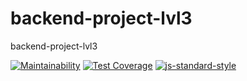 # backend-project-lvl3
backend-project-lvl3

[![Maintainability](https://api.codeclimate.com/v1/badges/5d22b992dccec25b9b94/maintainability)](https://codeclimate.com/github/mom4uk/backend-project-lvl3/maintainability)
[![Test Coverage](https://api.codeclimate.com/v1/badges/5d22b992dccec25b9b94/test_coverage)](https://codeclimate.com/github/mom4uk/backend-project-lvl3/test_coverage)
[![js-standard-style](https://img.shields.io/badge/code%20style-standard-brightgreen.svg)](http://standardjs.com)
